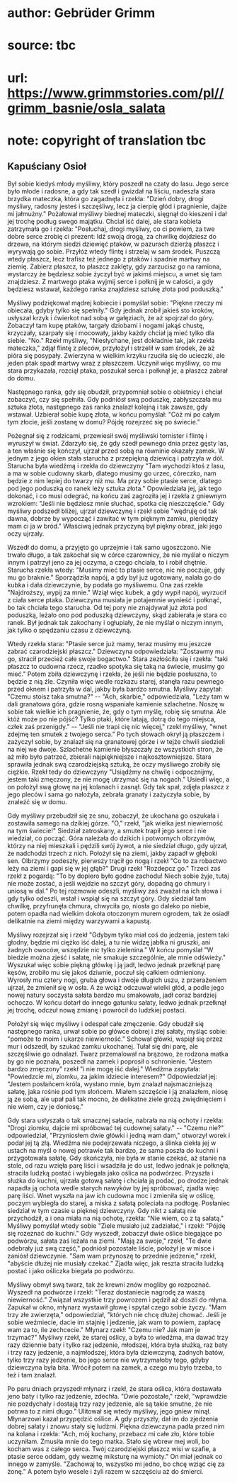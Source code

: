 # author: Gebrüder Grimm
# source: tbc
# url: https://www.grimmstories.com/pl//grimm_basnie/osla_salata
# note: copyright of translation tbc

## Kapuściany Osioł 

Był sobie kiedyś młody myśliwy, który poszedł na czaty do lasu. Jego
serce było młode i radosne, a gdy tak szedł i gwizdał na liściu,
nadeszła stara brzydka mateczka, która go zagadnęła i rzekła: "Dzień
dobry, drogi myśliwy, radosny jesteś i szczęśliwy, lecz ja cierpię głód
i pragnienie, dajże mi jałmużny." Pożałował myśliwy biednej mateczki,
sięgnął do kieszeni i dał jej trochę podług swego majątku. Chciał iść
dalej, ale stara kobieta zatrzymała go i rzekła: "Posłuchaj, drogi
myśliwy, co ci powiem, za twe dobre serce zrobię ci prezent: Idź swoją
drogą, za chwilkę dojdziesz do drzewa, na którym siedzi dziewięć ptaków,
w pazurach dzierżą płaszcz i wyrywają go sobie. Przyłóż wtedy flintę i
strzelaj w sam środek. Puszczą wtedy płaszcz, lecz trafisz też jednego z
ptaków i spadnie martwy na ziemię. Zabierz płaszcz, to płaszcz zaklęty,
gdy zarzucisz go na ramiona, wystarczy że będziesz sobie życzył być w
jakimś miejscu, a wnet się tam znajdziesz. Z martwego ptaka wyjmij serce
i połknij je w całości, a gdy będziesz wstawał, każdego ranka znajdziesz
sztukę złota pod poduszką."

Myśliwy podziękował mądrej kobiecie i pomyślał sobie: "Piękne rzeczy mi
obiecała, gdyby tylko się spełniły." Gdy jednak zrobił jakieś sto
kroków, usłyszał krzyk i ćwierkot nad sobą w gałęziach, że aż spojrzał
do góry. Zobaczył tam kupę ptaków, targały dziobami i nogami jakąś
chustę, krzyczały, szarpały się i mocowały, jakby każdy chciał ją mieć
tylko dla siebie. "No." Rzekł myśliwy, "Niesłychane, jest dokładnie
tak, jak rzekła mateczka," zdjął flintę z pleców, przyłożył i strzelił
w sam środek, że aż pióra się posypały. Zwierzyna w wielkim krzyku
rzuciła się do ucieczki, ale jeden ptak spadł martwy wraz z płaszczem.
Uczynił więc myśliwy, co mu stara przykazała, rozciął ptaka, poszukał
serca i połknął je, a płaszcz zabrał do domu.

Następnego ranka, gdy się obudził, przypomniał sobie o obietnicy i
chciał zobaczyć, czy się spełniła. Gdy podniósł swą poduszkę,
zabłyszczała mu sztuka złota, następnego zaś ranka znalazł kolejną i tak
zawsze, gdy wstawał. Uzbierał sobie kupę złota, w końcu pomyślał: "Cóż
mi po całym tym złocie, jeśli zostanę w domu? Pójdę rozejrzeć się po
świecie."

Pożegnał się z rodzicami, przewiesił swój myśliwski tornister i flintę i
wyruszył w świat. Zdarzyło się, że gdy szedł pewnego dnia przez gęsty
las, a ten właśnie się kończył, ujrzał przed sobą na równinie okazały
zamek. W jednym z jego okien stała starucha z przepiękną dziewicą i
patrzyła w dół. Starucha była wiedźmą i rzekła do dziewczyny "Tam
wychodzi ktoś z lasu, a ma w sobie cudowny skarb, dlatego musimy go
urzec, córeczko, nam będzie z nim lepiej do twarzy niż mu. Ma przy sobie
ptasie serce, dlatego pod jego poduszką co ranek leży sztuka złota."
Opowiedziała jej, jak tego dokonać, i co musi odegrać, na końcu zaś
zagroziła jej i rzekła z gniewnym wzrokiem: "Jeśli nie będziesz mnie
słuchać, spotka cię nieszczęście." Gdy myśliwy podszedł bliżej, ujrzał
dziewczynę i rzekł sobie "wędruję od tak dawna, dobrze by wypocząć i
zawitać w tym pięknym zamku, pieniędzy mam ci ja w bród." Właściwą
jednak przyczyną był piękny obraz, jaki jego oczy ujrzały.

Wszedł do domu, a przyjęto go uprzejmie i tak samo ugoszczono. Nie
trwało długo, a tak zakochał się w córce czarownicy, że nie myślał o
niczym innym i patrzył jeno za jej oczyma, a czego chciała, to i robił
chętnie. Starucha rzekła wtedy: "Musimy mieć to ptasie serce, nic nie
poczuje, gdy mu go braknie." Sporządziła napój, a gdy był już
ugotowany, nalała go do kubka i dała dziewczynie, by podała go
myśliwemu. Ona zaś rzekła "Najdroższy, wypij za mnie." Wziął więc
kubek, a gdy wypił napój, wyrzucił z ciała serce ptaka. Dziewczyna
musiała je potajemnie wynieść i połknąć, bo tak chciała tego starucha.
Od tej pory nie znajdywał już złota pod poduszką, leżało ono pod
poduszką dziewczyny, skąd zabierała je stara co ranek. Był jednak tak
zakochany i ogłupiały, że nie myślał o niczym innym, jak tylko o
spędzaniu czasu z dziewczyną.

Wtedy rzekła stara: "Ptasie serce już mamy, teraz musimy mu jeszcze
zabrać czarodziejski płaszcz." Dziewczyna odpowiedziała: "Zostawmy mu
go, stracił przecież całe swoje bogactwo." Stara zezłościła się i
rzekła: "taki płaszcz to cudowna rzecz, rzadko spotyka się taką na
świecie, musimy go mieć." Potem zbiła dziewczynę i rzekła, że jeśli nie
będzie posłuszna, to będzie z nią źle. Czyniła więc wedle rozkazu
starej, stanęła razu pewnego przed oknem i patrzyła w dal, jakby była
bardzo smutna. Myśliwy zapytał: "Czemu stoisz taka smutna?" -- "Ach,
skarbie," odpowiedziała, "Leży tam w dali granatowa góra, gdzie rosną
wspaniałe kamienie szlachetne. Noszę w sobie tak wielkie ich pragnienie,
że, gdy o tym myślę, robię się smutna. Ale któż może po nie pójść? Tylko
ptaki, które latają, dotrą do tego miejsca, człek zaś przenigdy." --
"Jeśli nie trapi cię nic więcej," rzekł myśliwy, "wnet zdejmę ten
smutek z twojego serca." Po tych słowach okrył ją płaszczem i zażyczył
sobie, by znalazł się na granatowej górze i w tejże chwili siedzieli na
niej we dwoje. Szlachetne kamienie błyszczały ze wszystkich stron, że aż
miło było patrzeć, zbierali najpiękniejsze i najkosztowniejsze. Stara
sprawiła jednak swą czarodziejską sztuką, że oczy myśliwego zrobiły się
ciężkie. Rzekł tedy do dziewczyny "Usiądźmy na chwilę i odpocznijmy,
jestem taki zmęczony, że nie mogę utrzymać się na nogach." Usiedli
więc, a on położył swą głowę na jej kolanach i zasnął. Gdy tak spał,
zdjęła płaszcz z jego pleców i sama go nałożyła, zebrała granaty i
zażyczyła sobie, by znaleźć się w domu.

Gdy myśliwy przebudził się ze snu, zobaczył, że ukochana go oszukała i
zostawiła samego na dzikiej górze. "O," rzekł, "jak wielka jest
niewierność na tym świecie!" Siedział zatroskany, a smutek trapił jego
serce i nie wiedział, co począć. Góra należała do dzikich i potwornych
olbrzymów, którzy na niej mieszkali i pędzili swój żywot, a nie siedział
długo, gdy ujrzał, że nadchodzi trzech z nich. Położył się na ziemi,
jakby zapadł w głęboki sen. Olbrzymy podeszły, pierwszy trącił go nogą i
rzekł "Co to za robactwo leży na ziemi i gapi się w jej głąb?" Drugi
rzekł "Rozdepcz go." Trzeci zaś rzekł z pogardą: "To by dopiero było
godne zachodu! Niech sobie żyje, tutaj nie może zostać, a jeśli wejdzie
na szczyt góry, dopadną go chmury i uniosą w dal." Po tej rozmowie
odeszli, myśliwy zaś zważał na ich słowa i gdy tylko odeszli, wstał i
wspiął się na szczyt góry. Gdy siedział tam chwilkę, przyfrunęła chmura,
chwyciła go, niosła go daleko po niebie, potem opadła nad wielkim dokoła
otoczonym murem ogrodem, tak że osiadł delikatnie na ziemi między
warzywami a kapustą.

Myśliwy rozejrzał się i rzekł "Gdybym tylko miał coś do jedzenia,
jestem taki głodny, będzie mi ciężko iść dalej, a tu nie widzę jabłka ni
gruszki, ani żadnych owoców, wszędzie nic tylko zielenina." W końcu
pomyślał "W biedzie można zjeść i sałatę, nie smakuje szczególnie, ale
mnie odświeży." Wyszukał więc sobie piękną główkę i ją jadł, ledwo
jednak przełknął parę kęsów, zrobiło mu się jakoś dziwnie, poczuł się
całkiem odmieniony. Wyrosły mu cztery nogi, gruba głowa i dwoje długich
uszu, z przerażeniem ujrzał, że zmienił się w osła. A że wciąż odczuwał
wielki głód, a podle jego nowej natury soczysta sałata bardzo mu
smakowała, jadł coraz bardziej ochoczo. W końcu dotarł do innego gatunku
sałaty, ledwo jednak przełknął jej trochę, odczuł nową zmianę i powrócił
do ludzkiej postaci.

Położył się więc myśliwy i odespał całe zmęczenie. Gdy obudził się
następnego ranka, urwał sobie po główce dobrej i złej sałaty, myśląc
sobie: "pomoże to moim i ukarze niewierność." Schował główki, wspiął
się przez mur i odszedł, by szukać zamku ukochanej. Tułał się dni parę,
ale szczęśliwie go odnalazł. Twarz przemalował na brązowo, że rodzona
matka by go nie poznała, poszedł na zamek i poprosił o schronienie.
"Jestem bardzo zmęczony" rzekł "i nie mogę iść dalej." Wiedźma
zapytała: "Powiedzcie mi, ziomku, za jakim idziecie interesem?"
Odpowiedział jej: "Jestem posłańcem króla, wysłano mnie, bym znalazł
najsmaczniejszą sałatę, jaka rośnie pod tym słońcem. Miałem szczęście i
ją znalazłem, niosę ją ze sobą, ale upał pali tak mocno, że delikatne
ziele grożą zwiędnięciem i nie wiem, czy je doniosę."

Gdy stara usłyszała o tak smacznej sałacie, nabrała na nią ochoty i
rzekła: "Drogi ziomku, dajcie mi spróbować tej cudownej sałaty." --
"Czemu nie?" odpowiedział, "Przyniosłem dwie główki i jedną wam
dam," otworzył worek i podał jej tą złą. Wiedźma nie podejrzewała
niczego, a ślinka ciekła jej w ustach na myśl o nowej potrawie tak
bardzo, że sama poszła do kuchni i przygotowała sałatę. Gdy skończyła,
nie była w stanie czekać, aż stanie na stole, od razu wzięła parę liści
i wsadziła je do ust, ledwo jednak je połknęła, straciła ludzką postać i
wybiegała jako oślica na podwórzec. Przyszła i służka do kuchni, ujrzała
gotową sałatę i chciała ją podać, po drodze jednak napadła ją ochota
wedle starych nawyków by jej spróbować, zjadła więc parę liści. Wnet
wyszła na jaw ich cudowna moc i zmieniła się w oślicę, poczym wybiegła
do starej, a miska z sałatą poleciała na podłogę. Posłaniec siedział w
tym czasie u pięknej dziewczyny. Gdy nikt z sałatą nie przychodził, a i
ona miała na nią ochotę, rzekła: "Nie wiem, co z tą sałatą." Myśliwy
pomyślał wtedy sobie "Ziele musiało już zadziałać," i rzekł: "Pójdę
się rozeznać do kuchni." Gdy wyszedł, zobaczył dwie oślice biegające po
podwórzu, sałata zaś leżała na ziemi. "Mają za swoje," rzekł, "Te
dwie odebrały już swą część," podniósł pozostałe liście, położył je w
misce i zaniósł dziewczynie. "Sam wam przynoszę to przednie jedzenie,"
rzekł, "abyście dłużej nie musiały czekać." Zjadła więc, jak reszta
straciła ludzką postać i jako ośliczka biegała po podwórzu.

Myśliwy obmył swą twarz, tak że krewni znów mogliby go rozpoznać.
Wyszedł na podwórze i rzekł: "Teraz dostaniecie nagrodę za waszą
niewierność." Związał wszystkie trzy powrozem i pędził aż doszli do
młyna. Zapukał w okno, młynarz wystawił głowę i spytał czego sobie
życzy. "Mam trzy złe zwierzęta," odpowiedział, "których nie chcę
dłużej chować. Jeśli je sobie weźmiecie, dacie im stajnię i jedzenie,
jak wam to powiem, zapłacę wam za to, ile zechcecie." Młynarz rzekł:
"Czemu nie? Jak mam je trzymać?" Myśliwy rzekł, że starej oślicy, a
była to wiedźma, ma dawać trzy razy dziennie baty i tylko raz jedzenie,
młodszej, która była służką, raz baty i trzy razy jedzenie, a
najmłodszej, która była dziewczyną, żadnych batów, tylko trzy razy
jedzenie, bo jego serce nie wytrzymałoby tego, gdyby dziewczyna była
bita. Wrócił potem na zamek, a czego mu było trzeba, to też i tam
znalazł.

Po paru dniach przyszedł młynarz i rzekł, że stara oślica, która
dostawała jeno baty i tylko raz jedzenie, zdechła. "Dwie pozostałe,"
rzekł, "wprawdzie nie pozdychały i dostają trzy razy jedzenie, ale są
takie smutne, że nie potrwa to z nimi długo." Ulitował się wtedy
myśliwy, jego gniew minął. Młynarzowi kazał przypędzić oślice. A gdy
przyszły, dał im do zjedzenia dobrej sałaty i znowu stały się ludźmi.
Piękna dziewczyna padła przed nim na kolana i rzekła: "Ach, mój
kochany, przebacz mi całe zło, które tobie uczyniłam. Zmusiła mnie do
tego matka. Stało się wbrew mej woli, bo kocham was z całego serca. Twój
czarodziejski płaszcz wisi w szafie, a ptasie serce oddam, gdy wezmę
miksturę na wymioty." On miał jednak co innego w zamyśle. "Zachowaj
to, wszystko mi jedno, bo chcę wziąć cię za żonę." A potem było wesele
i żyli razem w szczęściu aż do śmierci.
